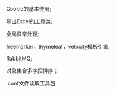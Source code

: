 Cookie的基本使用;

导出Excel的工具类;

全局异常处理;

freemarker，thymeleaf，velocity模板引擎;

RabbitMQ;

对象集合多字段排序；

.conf文件读取工具包